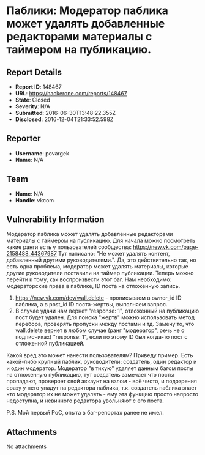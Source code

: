 # Паблики: Модератор паблика может удалять добавленные редакторами материалы с таймером на публикацию.

## Report Details
- **Report ID**: 148467
- **URL**: https://hackerone.com/reports/148467
- **State**: Closed
- **Severity**: N/A
- **Submitted**: 2016-06-30T13:48:22.355Z
- **Disclosed**: 2016-12-04T21:33:52.598Z

## Reporter
- **Username**: povargek
- **Name**: N/A

## Team
- **Name**: N/A
- **Handle**: vkcom

## Vulnerability Information
Модератор паблика может удалять добавленные редакторами материалы с таймером на публикацию.
Для начала можно посмотреть какие ранги есть у пользователей сообщества: https://new.vk.com/page-2158488_44367987
Тут написано: "Не может удалять контент, добавленный другими руководителями.". Да, это действительно так, но есть одна проблема, модератор может удалять материалы, которые другие руководители поставили на таймер публикации. Теперь можно перейти к тому, как воспроизвести этот баг.
Нам необходимо: модераторские права в паблике, ID поста на отложенную запись.
1. https://new.vk.com/dev/wall.delete - прописываем в owner_id ID паблика, а в post_id ID поста-жертвы, выполняем запрос.
2. В случае удачи нам вернет "response: 1", отложенный на публикацию пост будет удален.
Для поиска "жертв" можно использовать метод перебора, проверять пропуски между постами и тд. Замечу то, что wall.delete вернет в любом случае (ранг "модератор", речь не о подписчиках) "response: 1", если по этому ID был когда-то пост с отложенной публикацией.


Какой вред это может нанести пользователям? Приведу пример. Есть какой-либо крупный паблик, руководители: создатель, один редактор и и один модератор. Модератор "в тихую" удаляет данным багом посты на отложенную публикацию, тут создатель замечает что посты пропадают, проверяет свой аккаунт на взлом - всё чисто, и подозрения сразу у него упадут на редактора паблика, т.к. создатель паблика знает что модератор их не может удалять - ему эта функцию просто напросто недоступна, и невинного редактора увольняют с его поста.

P.S. Мой первый PoC, опыта в баг-репортах ранее не имел.

## Attachments
No attachments
